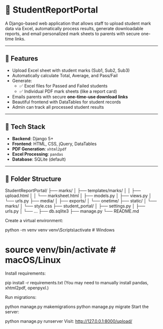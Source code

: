 # 🧾 StudentReportPortal

A Django-based web application that allows staff to upload student mark data via Excel, automatically process results, generate downloadable reports, and email personalized mark sheets to parents with secure one-time links.

---

## 🚀 Features

- Upload Excel sheet with student marks (Sub1, Sub2, Sub3)
- Automatically calculate Total, Average, and Pass/Fail
- Generate:
  - ✅ Excel files for Passed and Failed students
  - ✅ Individual PDF mark sheets (like a report card)
- Emails parents with secure **one-time-use download links**
- Beautiful frontend with DataTables for student records
- Admin can track all processed student results

---

## 🧩 Tech Stack

- **Backend**: Django 5+
- **Frontend**: HTML, CSS, jQuery, DataTables
- **PDF Generation**: `xhtml2pdf`
- **Excel Processing**: `pandas`
- **Database**: SQLite (default)

---

## 📂 Folder Structure


StudentReportPortal/
├── marks/
│ ├── templates/marks/
│ │ ├── upload.html
│ │ └── marksheet.html
│ ├── models.py
│ ├── views.py
│ └── urls.py
├── media/
│ ├── exports/
│ └── onetime/
├── static/
│ └── marks/
│ └── style.css
├── student_portal/
│ ├── settings.py
│ ├── urls.py
│ └── ...
├── db.sqlite3
├── manage.py
└── README.md

Create a virtual environment:

python -m venv venv
venv\Scripts\activate   # Windows
# source venv/bin/activate  # macOS/Linux
Install requirements:

pip install -r requirements.txt
(You may need to manually install pandas, xhtml2pdf, openpyxl.)

Run migrations:

python manage.py makemigrations
python manage.py migrate
Start the server:

python manage.py runserver
Visit: http://127.0.0.1:8000/upload/
